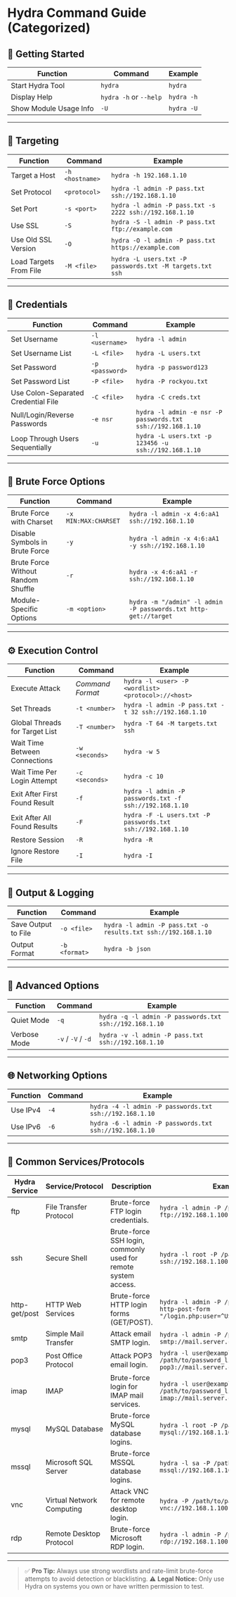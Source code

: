 # Hydra Command Guide (Categorized)

## 🔰 Getting Started

| Function               | Command                      | Example                                      |
|------------------------|------------------------------|----------------------------------------------|
| Start Hydra Tool       | `hydra`                      | `hydra`                                      |
| Display Help           | `hydra -h` or `--help`       | `hydra -h`                                   |
| Show Module Usage Info | `-U`                         | `hydra -U`                                   |

---

## 🎯 Targeting

| Function                   | Command                 | Example                                                  |
|----------------------------|-------------------------|----------------------------------------------------------|
| Target a Host              | `-h <hostname>`         | `hydra -h 192.168.1.10`                                  |
| Set Protocol               | `<protocol>`            | `hydra -l admin -P pass.txt ssh://192.168.1.10`          |
| Set Port                   | `-s <port>`             | `hydra -l admin -P pass.txt -s 2222 ssh://192.168.1.10`  |
| Use SSL                    | `-S`                    | `hydra -S -l admin -P pass.txt ftp://example.com`        |
| Use Old SSL Version        | `-O`                    | `hydra -O -l admin -P pass.txt https://example.com`      |
| Load Targets From File     | `-M <file>`             | `hydra -L users.txt -P passwords.txt -M targets.txt ssh` |

---

## 🔐 Credentials

| Function                              | Command           | Example                                                            |
|---------------------------------------|-------------------|--------------------------------------------------------------------|
| Set Username                          | `-l <username>`   | `hydra -l admin`                                                   |
| Set Username List                     | `-L <file>`       | `hydra -L users.txt`                                               |
| Set Password                          | `-p <password>`   | `hydra -p password123`                                             |
| Set Password List                     | `-P <file>`       | `hydra -P rockyou.txt`                                             |
| Use Colon-Separated Credential File   | `-C <file>`       | `hydra -C creds.txt`                                               |
| Null/Login/Reverse Passwords          | `-e nsr`          | `hydra -l admin -e nsr -P passwords.txt ssh://192.168.1.10`        |
| Loop Through Users Sequentially       | `-u`              | `hydra -L users.txt -p 123456 -u ssh://192.168.1.10`               |

---

## 🔁 Brute Force Options

| Function                           | Command                 | Example                                                        |
|------------------------------------|--------------------------|----------------------------------------------------------------|
| Brute Force with Charset           | `-x MIN:MAX:CHARSET`     | `hydra -l admin -x 4:6:aA1 ssh://192.168.1.10`                 |
| Disable Symbols in Brute Force     | `-y`                     | `hydra -l admin -x 4:6:aA1 -y ssh://192.168.1.10`              |
| Brute Force Without Random Shuffle | `-r`                     | `hydra -x 4:6:aA1 -r ssh://192.168.1.10`                       |
| Module-Specific Options            | `-m <option>`            | `hydra -m "/admin" -l admin -P passwords.txt http-get://target`|

---

## ⚙️ Execution Control

| Function                              | Command            | Example                                                           |
|---------------------------------------|---------------------|-------------------------------------------------------------------|
| Execute Attack                        | *Command Format*    | `hydra -l <user> -P <wordlist> <protocol>://<host>`              |
| Set Threads                           | `-t <number>`       | `hydra -l admin -P pass.txt -t 32 ssh://192.168.1.10`            |
| Global Threads for Target List        | `-T <number>`       | `hydra -T 64 -M targets.txt ssh`                                 |
| Wait Time Between Connections         | `-w <seconds>`      | `hydra -w 5`                                                      |
| Wait Time Per Login Attempt           | `-c <seconds>`      | `hydra -c 10`                                                     |
| Exit After First Found Result         | `-f`                | `hydra -l admin -P passwords.txt -f ssh://192.168.1.10`          |
| Exit After All Found Results          | `-F`                | `hydra -F -L users.txt -P passwords.txt ssh://192.168.1.10`      |
| Restore Session                       | `-R`                | `hydra -R`                                                       |
| Ignore Restore File                   | `-I`                | `hydra -I`                                                       |

---

## 📝 Output & Logging

| Function              | Command          | Example                                                           |
|-----------------------|------------------|--------------------------------------------------------------------|
| Save Output to File   | `-o <file>`      | `hydra -l admin -P pass.txt -o results.txt ssh://192.168.1.10`    |
| Output Format         | `-b <format>`    | `hydra -b json`                                                   |

---

## 🔧 Advanced Options

| Function         | Command           | Example                                                        |
|------------------|-------------------|----------------------------------------------------------------|
| Quiet Mode       | `-q`              | `hydra -q -l admin -P passwords.txt ssh://192.168.1.10`        |
| Verbose Mode     | `-v` / `-V` / `-d`| `hydra -v -l admin -P pass.txt ssh://192.168.1.10`             |

---

## 🌐 Networking Options

| Function         | Command   | Example                                                            |
|------------------|-----------|--------------------------------------------------------------------|
| Use IPv4         | `-4`      | `hydra -4 -l admin -P passwords.txt ssh://192.168.1.10`           |
| Use IPv6         | `-6`      | `hydra -6 -l admin -P passwords.txt ssh://192.168.1.10`           |

---

## 🧩 Common Services/Protocols

| Hydra Service | Service/Protocol         | Description                                                                 | Example Command                                                                                     |
|---------------|---------------------------|-----------------------------------------------------------------------------|------------------------------------------------------------------------------------------------------|
| ftp           | File Transfer Protocol     | Brute-force FTP login credentials.                                          | `hydra -l admin -P /path/to/password_list.txt ftp://192.168.1.100`                                  |
| ssh           | Secure Shell               | Brute-force SSH login, commonly used for remote system access.              | `hydra -l root -P /path/to/password_list.txt ssh://192.168.1.100`                                   |
| http-get/post | HTTP Web Services          | Brute-force HTTP login forms (GET/POST).                                    | `hydra -l admin -P /path/to/password_list.txt http-post-form "/login.php:user=^USER^&pass=^PASS^:F=incorrect"` |
| smtp          | Simple Mail Transfer       | Attack email SMTP login.                                                    | `hydra -l admin -P /path/to/password_list.txt smtp://mail.server.com`                               |
| pop3          | Post Office Protocol       | Attack POP3 email login.                                                    | `hydra -l user@example.com -P /path/to/password_list.txt pop3://mail.server.com`                    |
| imap          | IMAP                       | Brute-force login for IMAP mail services.                                   | `hydra -l user@example.com -P /path/to/password_list.txt imap://mail.server.com`                    |
| mysql         | MySQL Database             | Brute-force MySQL database logins.                                          | `hydra -l root -P /path/to/password_list.txt mysql://192.168.1.100`                                 |
| mssql         | Microsoft SQL Server       | Brute-force MSSQL database logins.                                          | `hydra -l sa -P /path/to/password_list.txt mssql://192.168.1.100`                                   |
| vnc           | Virtual Network Computing  | Attack VNC for remote desktop login.                                        | `hydra -P /path/to/password_list.txt vnc://192.168.1.100`                                           |
| rdp           | Remote Desktop Protocol    | Brute-force Microsoft RDP login.                                            | `hydra -l admin -P /path/to/password_list.txt rdp://192.168.1.100`                                  |

---

> ✅ **Pro Tip:** Always use strong wordlists and rate-limit brute-force attempts to avoid detection or blacklisting.
> ⚠️ **Legal Notice:** Only use Hydra on systems you own or have written permission to test.
